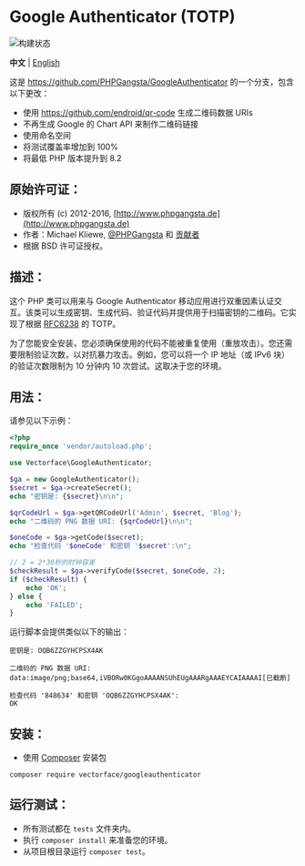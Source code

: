 Google Authenticator (TOTP)
===========================

![构建状态](https://github.com/Vectorface/GoogleAuthenticator/workflows/Test/badge.svg)

**中文** | [English](./README.md)

这是 https://github.com/PHPGangsta/GoogleAuthenticator 的一个分支，包含以下更改：

- 使用 https://github.com/endroid/qr-code 生成二维码数据 URIs
- 不再生成 Google 的 Chart API 来制作二维码链接
- 使用命名空间
- 将测试覆盖率增加到 100%
- 将最低 PHP 版本提升到 8.2

原始许可证：
-----------------

* 版权所有 (c) 2012-2016, [http://www.phpgangsta.de](http://www.phpgangsta.de)
* 作者：Michael Kliewe, [@PHPGangsta](http://twitter.com/PHPGangsta) 和 [贡献者](https://github.com/PHPGangsta/GoogleAuthenticator/graphs/contributors)
* 根据 BSD 许可证授权。

描述：
------------

这个 PHP 类可以用来与 Google Authenticator 移动应用进行双重因素认证交互。该类可以生成密钥、生成代码、验证代码并提供用于扫描密钥的二维码。它实现了根据 [RFC6238](https://tools.ietf.org/html/rfc6238) 的 TOTP。

为了您能安全安装，您必须确保使用的代码不能被重复使用（重放攻击）。您还需要限制验证次数，以对抗暴力攻击。例如，您可以将一个 IP 地址（或 IPv6 块）的验证次数限制为 10 分钟内 10 次尝试。这取决于您的环境。

用法：
------

请参见以下示例：

```php
<?php
require_once 'vendor/autoload.php';

use Vectorface\GoogleAuthenticator;

$ga = new GoogleAuthenticator();
$secret = $ga->createSecret();
echo "密钥是: {$secret}\n\n";

$qrCodeUrl = $ga->getQRCodeUrl('Admin', $secret, 'Blog');
echo "二维码的 PNG 数据 URI: {$qrCodeUrl}\n\n";

$oneCode = $ga->getCode($secret);
echo "检查代码 '$oneCode' 和密钥 '$secret':\n";

// 2 = 2*30秒的时钟容差
$checkResult = $ga->verifyCode($secret, $oneCode, 2);
if ($checkResult) {
    echo 'OK';
} else {
    echo 'FAILED';
}
```
运行脚本会提供类似以下的输出：
```
密钥是: OQB6ZZGYHCPSX4AK

二维码的 PNG 数据 URI: data:image/png;base64,iVBORw0KGgoAAAANSUhEUgAAARgAAAEYCAIAAAAI[已截断]

检查代码 '848634' 和密钥 'OQB6ZZGYHCPSX4AK':
OK
```

安装：
-------------

- 使用 [Composer](https://getcomposer.org/doc/01-basic-usage.md) 安装包

```composer require vectorface/googleauthenticator```

运行测试：
----------

- 所有测试都在 `tests` 文件夹内。
- 执行 `composer install` 来准备您的环境。
- 从项目根目录运行 `composer test`。